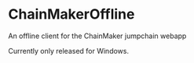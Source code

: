 # ChainMakerOffline
An offline client for the ChainMaker jumpchain webapp

Currently only released for Windows.
